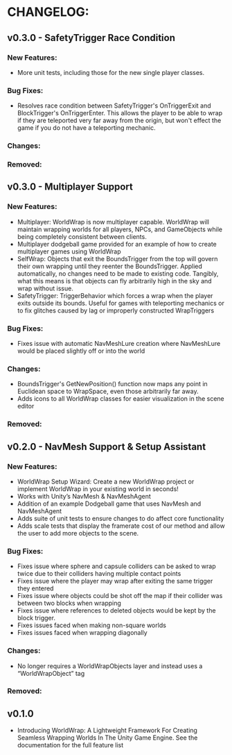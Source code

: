 # CHANGELOG:

## v0.3.0 - SafetyTrigger Race Condition

### New Features:

* More unit tests, including those for the new single player classes.

### Bug Fixes:

* Resolves race condition between SafetyTrigger's OnTriggerExit and BlockTrigger's OnTriggerEnter. This allows the player to be able to wrap if they are teleported very far away from the origin, but won't effect the game if you do not have a teleporting mechanic.

### Changes:

### Removed:

## v0.3.0 - Multiplayer Support

### New Features:

* Multiplayer: WorldWrap is now multiplayer capable. WorldWrap will maintain wrapping worlds for all players, NPCs, and GameObjects while being completely consistent between clients.
* Multiplayer dodgeball game provided for an example of how to create multiplayer games using WorldWrap
* SelfWrap: Objects that exit the BoundsTrigger from the top will govern their own wrapping until they reenter the BoundsTrigger. Applied automatically, no changes need to be made to existing code. Tangibly, what this means is that objects can fly arbitrarily high in the sky and wrap without issue.
* SafetyTrigger: TriggerBehavior which forces a wrap when the player exits outside its bounds. Useful for games with teleporting mechanics or to fix glitches caused by lag or improperly constructed WrapTriggers

### Bug Fixes:

* Fixes issue with automatic NavMeshLure creation where NavMeshLure would be placed slightly off or into the world

### Changes:

* BoundsTrigger's GetNewPosition() function now maps any point in Euclidean space to WrapSpace, even those arbitrarily far away.
* Adds icons to all WorldWrap classes for easier visualization in the scene editor

### Removed:

## v0.2.0 - NavMesh Support & Setup Assistant

### New Features:

* WorldWrap Setup Wizard: Create a new WorldWrap project or implement WorldWrap in your existing world in seconds!
* Works with Unity’s NavMesh & NavMeshAgent
* Addition of an example Dodgeball game that uses NavMesh and NavMeshAgent
* Adds suite of unit tests to ensure changes to do affect core functionality
* Adds scale tests that display the framerate cost of our method and allow the user to add more objects to the scene.

### Bug Fixes:

* Fixes issue where sphere and capsule colliders can be asked to wrap twice due to their colliders having multiple contact points
* Fixes issue where the player may wrap after exiting the same trigger they entered
* Fixes issue where objects could be shot off the map if their collider was between two blocks when wrapping
* Fixes issue where references to deleted objects would be kept by the block trigger.
* Fixes issues faced when making non-square worlds
* Fixes issues faced when wrapping diagonally

### Changes:

* No longer requires a WorldWrapObjects layer and instead uses a “WorldWrapObject” tag

### Removed:

## v0.1.0

* Introducing WorldWrap: A Lightweight Framework For Creating Seamless Wrapping Worlds In The Unity Game Engine. See the documentation for the full feature list

